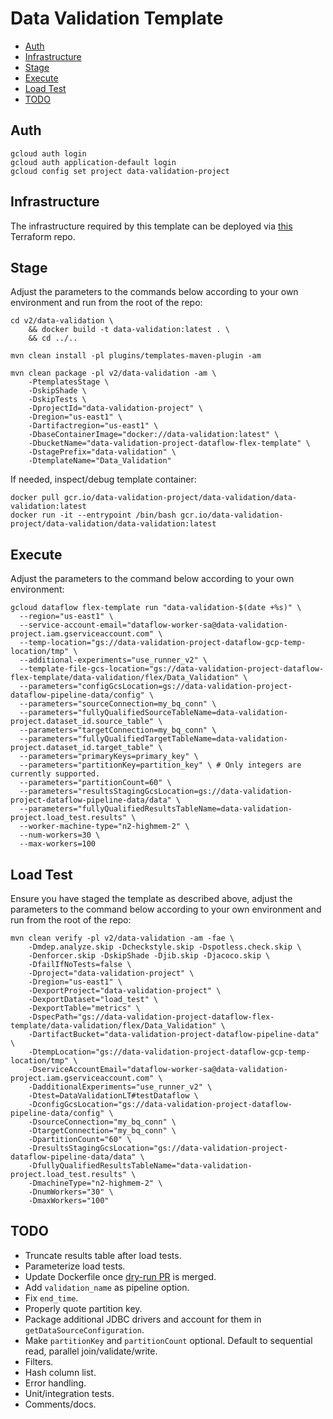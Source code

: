 # Data Validation Template

- [Auth](#Auth)
- [Infrastructure](#Infrastructure)
- [Stage](#Stage)
- [Execute](#Execute)
- [Load Test](#Load-Test)
- [TODO](#TODO)

## Auth

```shell
gcloud auth login
gcloud auth application-default login
gcloud config set project data-validation-project
```

## Infrastructure

The infrastructure required by this template can be deployed via
[this](https://github.com/ajwelch4/DataflowTemplatesOps/tree/v2-data-validation/v2/data-validation)
Terraform repo.

## Stage

Adjust the parameters to the commands below according to your own environment
and run from the root of the repo:

```shell
cd v2/data-validation \
    && docker build -t data-validation:latest . \
    && cd ../..

mvn clean install -pl plugins/templates-maven-plugin -am

mvn clean package -pl v2/data-validation -am \
    -PtemplatesStage \
    -DskipShade \
    -DskipTests \
    -DprojectId="data-validation-project" \
    -Dregion="us-east1" \
    -Dartifactregion="us-east1" \
    -DbaseContainerImage="docker://data-validation:latest" \
    -DbucketName="data-validation-project-dataflow-flex-template" \
    -DstagePrefix="data-validation" \
    -DtemplateName="Data_Validation"
```

If needed, inspect/debug template container:

```shell
docker pull gcr.io/data-validation-project/data-validation/data-validation:latest
docker run -it --entrypoint /bin/bash gcr.io/data-validation-project/data-validation/data-validation:latest
```

## Execute

Adjust the parameters to the command below according to your own environment:

```shell
gcloud dataflow flex-template run "data-validation-$(date +%s)" \
  --region="us-east1" \
  --service-account-email="dataflow-worker-sa@data-validation-project.iam.gserviceaccount.com" \
  --temp-location="gs://data-validation-project-dataflow-gcp-temp-location/tmp" \
  --additional-experiments="use_runner_v2" \
  --template-file-gcs-location="gs://data-validation-project-dataflow-flex-template/data-validation/flex/Data_Validation" \
  --parameters="configGcsLocation=gs://data-validation-project-dataflow-pipeline-data/config" \
  --parameters="sourceConnection=my_bq_conn" \
  --parameters="fullyQualifiedSourceTableName=data-validation-project.dataset_id.source_table" \
  --parameters="targetConnection=my_bq_conn" \
  --parameters="fullyQualifiedTargetTableName=data-validation-project.dataset_id.target_table" \
  --parameters="primaryKeys=primary_key" \
  --parameters="partitionKey=partition_key" \ # Only integers are currently supported.
  --parameters="partitionCount=60" \
  --parameters="resultsStagingGcsLocation=gs://data-validation-project-dataflow-pipeline-data/data" \
  --parameters="fullyQualifiedResultsTableName=data-validation-project.load_test.results" \
  --worker-machine-type="n2-highmem-2" \
  --num-workers=30 \
  --max-workers=100
```

## Load Test

Ensure you have staged the template as described above, adjust the parameters to
the command below according to your own environment and run from the root of the
repo:

```shell
mvn clean verify -pl v2/data-validation -am -fae \
    -Dmdep.analyze.skip -Dcheckstyle.skip -Dspotless.check.skip \
    -Denforcer.skip -DskipShade -Djib.skip -Djacoco.skip \
    -DfailIfNoTests=false \
    -Dproject="data-validation-project" \
    -Dregion="us-east1" \
    -DexportProject="data-validation-project" \
    -DexportDataset="load_test" \
    -DexportTable="metrics" \
    -DspecPath="gs://data-validation-project-dataflow-flex-template/data-validation/flex/Data_Validation" \
    -DartifactBucket="data-validation-project-dataflow-pipeline-data" \
    -DtempLocation="gs://data-validation-project-dataflow-gcp-temp-location/tmp" \
    -DserviceAccountEmail="dataflow-worker-sa@data-validation-project.iam.gserviceaccount.com" \
    -DadditionalExperiments="use_runner_v2" \
    -Dtest=DataValidationLT#testDataflow \
    -DconfigGcsLocation="gs://data-validation-project-dataflow-pipeline-data/config" \
    -DsourceConnection="my_bq_conn" \
    -DtargetConnection="my_bq_conn" \
    -DpartitionCount="60" \
    -DresultsStagingGcsLocation="gs://data-validation-project-dataflow-pipeline-data/data" \
    -DfullyQualifiedResultsTableName="data-validation-project.load_test.results" \
    -DmachineType="n2-highmem-2" \
    -DnumWorkers="30" \
    -DmaxWorkers="100"
```

## TODO

- Truncate results table after load tests.
- Parameterize load tests.
- Update Dockerfile once [dry-run PR](https://github.com/GoogleCloudPlatform/professional-services-data-validator/pull/778) is merged.
- Add `validation_name` as pipeline option.
- Fix `end_time`.
- Properly quote partition key.
- Package additional JDBC drivers and account for them in `getDataSourceConfiguration`.
- Make `partitionKey` and `partitionCount` optional. Default to sequential read, parallel join/validate/write.
- Filters.
- Hash column list.
- Error handling.
- Unit/integration tests.
- Comments/docs.
